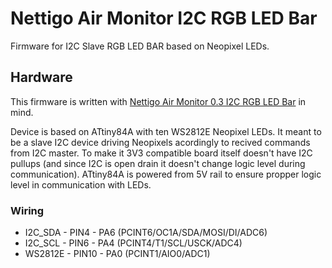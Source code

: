 # Nettigo Air Monitor I2C RGB LED Bar

Firmware for I2C Slave RGB LED BAR based on Neopixel LEDs.

## Hardware
This firmware is written with [Nettigo Air Monitor 0.3 I2C RGB LED Bar](https://easyeda.com/nettigo/Nettigo-Air-Monitor-I2C-RGB-LED-Bar) in mind.

Device is based on ATtiny84A with ten WS2812E Neopixel LEDs. It meant to be a slave I2C device driving Neopixels acordingly to recived commands from I2C master. To make it 3V3 compatible board itself doesn't have I2C pullups (and since I2C is open drain it doesn't change logic level during communication). ATtiny84A is powered from 5V rail to ensure propper logic level in communication with LEDs.

### Wiring

- I2C_SDA - PIN4 - PA6 (PCINT6/OC1A/SDA/MOSI/DI/ADC6)
- I2C_SCL - PIN6 - PA4 (PCINT4/T1/SCL/USCK/ADC4)
- WS2812E - PIN10 - PA0 (PCINT1/AIO0/ADC1)